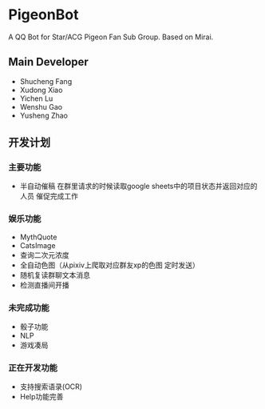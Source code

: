 # PigeonBot
A QQ Bot for Star/ACG Pigeon Fan Sub Group.
Based on Mirai.  

## Main Developer  
* Shucheng Fang
* Xudong Xiao
* Yichen Lu
* Wenshu Gao
* Yusheng Zhao

## 开发计划
### 主要功能
* 半自动催稿 在群里请求的时候读取google sheets中的项目状态并返回对应的人员 催促完成工作  


### 娱乐功能
* MythQuote  
* CatsImage  
* 查询二次元浓度
* 全自动色图（从pixiv上爬取对应群友xp的色图 定时发送）
* 随机复读群聊文本消息  
* 检测直播间开播

### 未完成功能
* 骰子功能
* NLP
* 游戏凑局

### 正在开发功能  
* 支持搜索语录(OCR)   
* Help功能完善  
